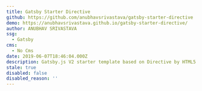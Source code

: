 ```yaml
---
title: Gatsby Starter Directive
github: https://github.com/anubhavsrivastava/gatsby-starter-directive
demo: https://anubhavsrivastava.github.io/gatsby-starter-directive/
author: ANUBHAV SRIVASTAVA
ssg:
  - Gatsby
cms:
  - No Cms
date: 2019-06-07T18:46:04.000Z
description: Gatsby.js V2 starter template based on Directive by HTML5 UP
stale: true
disabled: false
disabled_reason: ''
---
```

